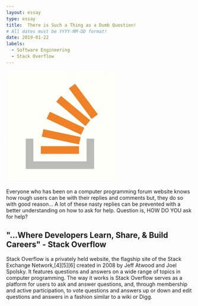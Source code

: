 ```yaml
---
layout: essay
type: essay
title:  There is Such a Thing as a Dumb Question!
# All dates must be YYYY-MM-DD format!
date: 2019-01-22
labels:
  - Software Engineering
  - Stack Overflow
---
```


<img class="ui tiny left circular floated image" src="../images/stackoverflow.png">

Everyone who has been on a computer programming forum website knows how rough users can be with their replies and comments but, they do so with good reason... A lot of these nasty replies can be prevented with a better understanding on how to ask for help. Question is, HOW DO YOU ask for help?
  
## "...Where Developers Learn, Share, & Build Careers" - Stack Overflow
   
Stack Overflow is a privately held website, the flagship site of the Stack Exchange Network,[4][5][6] created in 2008 by Jeff Atwood and Joel Spolsky. It features questions and answers on a wide range of topics in computer programming. The way it works is Stack Overflow serves as a platform for users to ask and answer questions, and, through membership and active participation, to vote questions and answers up or down and edit questions and answers in a fashion similar to a wiki or Digg.
